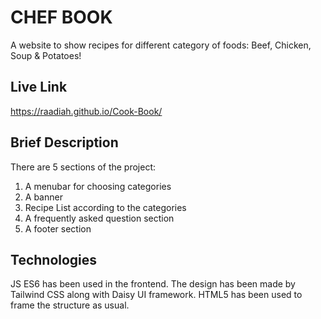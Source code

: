 # CHEF BOOK

A website to show recipes for different category of foods: Beef, Chicken, Soup & Potatoes!

## Live Link

https://raadiah.github.io/Cook-Book/

## Brief Description

There are 5 sections of the project:

1. A menubar for choosing categories
2. A banner
3. Recipe List according to the categories
4. A frequently asked question section
5. A footer section

## Technologies

JS ES6 has been used in the frontend. The design has been made by Tailwind CSS along with Daisy UI framework. HTML5 has been used to frame the structure as usual.
